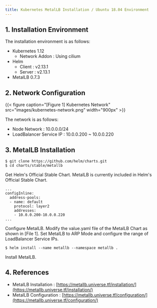 ```yaml
---
title: Kubernetes MetalLB Installation / Ubuntu 18.04 Environment
---
```


## 1. Installation Environment

The installation environment is as follows:
* Kubernetes 1.12
  * Network Addon : Using cilium
* Helm
  * Client : v2.13.1
  * Server : v2.13.1
* MetalLB 0.7.3

## 2. Network Configuration

{{< figure caption="[Figure 1] Kubernetes Network" src="images/kubernetes-network.png" width="900px" >}}

The network is as follows:
* Node Network : 10.0.0.0/24
* LoadBalancer Service IP : 10.0.0.200 ~ 10.0.0.220

## 3. MetalLB Installation

```shell
$ git clone https://github.com/helm/charts.git
$ cd charts/stable/metallb
```

Get Helm's Official Stable Chart. MetalLB is currently included in Helm's Official Stable Chart.

```text {caption="[File 1] MetalLB Chart's values.yaml", linenos=table}
...
configInline:
  address-pools:
  - name: default
    protocol: layer2
    addresses:
    - 10.0.0.200-10.0.0.220    
...
```

Configure MetalLB. Modify the value.yaml file of the MetalLB Chart as shown in [File 1]. Set MetalLB to ARP Mode and configure the range of LoadBalancer Service IPs.

```shell
$ helm install --name metallb --namespace metallb .
```

Install MetalLB.

## 4. References

* MetalLB Installation : [https://metallb.universe.tf/installation/](https://metallb.universe.tf/installation/)
* MetalLB Configuration : [https://metallb.universe.tf/configuration/](https://metallb.universe.tf/configuration/)
